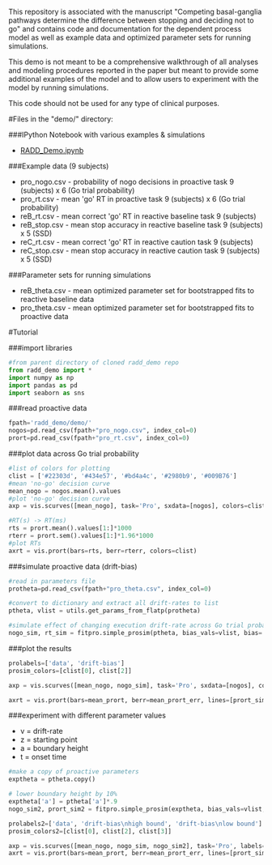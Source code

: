 This repository is associated with the manuscript "Competing basal-ganglia pathways determine the difference between stopping and deciding not to go" and contains code and documentation for the dependent process model as well as example data and optimized parameter sets for running simulations.

This demo is not meant to be a comprehensive walkthrough of all analyses and modeling procedures reported in the paper but meant to provide some additional examples of the model and to allow users to experiment with the model by running simulations.

This code should not be used for any type of clinical purposes.


#Files in the "demo/" directory:

###IPython Notebook with various examples & simulations
* [RADD_Demo.ipynb](http://nbviewer.ipython.org/github/CoAxLab/radd_demo/blob/master/demo/RADD_Demo.ipynb)

###Example data (9 subjects)
* pro_nogo.csv - probability of nogo decisions in proactive task 9 (subjects) x 6 (Go trial probability)
* pro_rt.csv - mean 'go' RT in proactive task 9 (subjects) x 6 (Go trial probability)
* reB_rt.csv - mean correct 'go' RT in reactive baseline task 9 (subjects)
* reB_stop.csv - mean stop accuracy in reactive baseline task 9 (subjects) x 5 (SSD)
* reC_rt.csv - mean correct 'go' RT in reactive caution task 9 (subjects)
* reC_stop.csv - mean stop accuracy in reactive caution task 9 (subjects) x 5 (SSD)


###Parameter sets for running simulations
* reB_theta.csv - mean optimized parameter set for bootstrapped fits to reactive baseline data
* pro_theta.csv - mean optimized parameter set for bootstrapped fits to proactive data


#Tutorial

###import libraries
```python
#from parent directory of cloned radd_demo repo
from radd_demo import *
import numpy as np
import pandas as pd
import seaborn as sns

```
###read proactive data
```python
fpath='radd_demo/demo/'
nogos=pd.read_csv(fpath+"pro_nogo.csv", index_col=0)
prort=pd.read_csv(fpath+"pro_rt.csv", index_col=0)
```

###plot data across Go trial probability
```python
#list of colors for plotting
clist = ['#22303d', '#434e57', '#bd4a4c', '#2980b9', '#009B76']
#mean 'no-go' decision curve
mean_nogo = nogos.mean().values
#plot 'no-go' decision curve
axp = vis.scurves([mean_nogo], task='Pro', sxdata=[nogos], colors=clist)

#RT(s) -> RT(ms)
rts = prort.mean().values[1:]*1000
rterr = prort.sem().values[1:]*1.96*1000
#plot RTs
axrt = vis.prort(bars=rts, berr=rterr, colors=clist)
```

###simulate proactive data (drift-bias)
```python
#read in parameters file
protheta=pd.read_csv(fpath+"pro_theta.csv", index_col=0)

#convert to dictionary and extract all drift-rates to list
ptheta, vlist = utils.get_params_from_flatp(protheta)

#simulate effect of changing execution drift-rate across Go trial probability
nogo_sim, rt_sim = fitpro.simple_prosim(ptheta, bias_vals=vlist, bias='v')
```

###plot the results
```python
prolabels=['data', 'drift-bias']
prosim_colors=[clist[0], clist[2]]

axp = vis.scurves([mean_nogo, nogo_sim], task='Pro', sxdata=[nogos], colors=prosim_colors, labels=prolabels)

axrt = vis.prort(bars=mean_prort, berr=mean_prort_err, lines=[prort_sim], colors=prosim_colors, labels=prolabels)
```

###experiment with different parameter values
* v = drift-rate
* z = starting point
* a = boundary height
* t = onset time

```python
#make a copy of proactive parameters
exptheta = ptheta.copy()

# lower boundary height by 10%
exptheta['a'] = ptheta['a']*.9
nogo_sim2, prort_sim2 = fitpro.simple_prosim(exptheta, bias_vals=vlist, bias='v')

prolabels2=['data', 'drift-bias\nhigh bound', 'drift-bias\nlow bound']
prosim_colors2=[clist[0], clist[2], clist[3]]

axp = vis.scurves([mean_nogo, nogo_sim, nogo_sim2], task='Pro', labels=prolabels2, colors=prosim_colors2)
axrt = vis.prort(bars=mean_prort, berr=mean_prort_err, lines=[prort_sim, prort_sim2], labels=prolabels2, colors=prosim_colors2)
```
